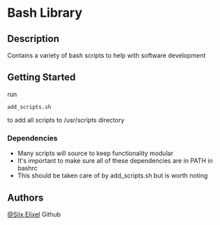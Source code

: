 # Bash Library

## Description

Contains a variety of bash scripts to help with software development

## Getting Started
run 

    add_scripts.sh

to add all scripts to /usr/scripts directory

### Dependencies

* Many scripts will source to keep functionality modular
* It's important to make sure all of these dependencies are in PATH in bashrc
* This should be taken care of by add_scripts.sh but is worth noting

## Authors

[@Slix Elixel](https://github.com/Repo-Factory/) Github
